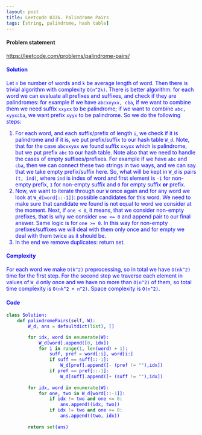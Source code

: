 ```yaml
---
layout: post
title: Leetcode 0336. Palindrome Pairs
tags: [string, palindrome, hash table]
---
```


#### Problem statement

<a href="https://leetcode.com/problems/palindrome-pairs/"> <font color = blue>https://leetcode.com/problems/palindrome-pairs/

#### Solution
Let `n` be number of words and `k` be average length of word. Then there is trivial algorithm with complexity `O(n^2k)`. There is better algorithm: for each word we can evaluate all prefixes and suffixes, and check if they are palindromes: for example if we have `abcxxyxx, cba`, if we want to combine them we need suffix `xxyxx` to be palindrome; if we want to combine `abc, xyyxcba`, we want prefix `xyyx` to be palindrome. So we do the following steps:
 
 1. For each word, and each suffix/prefix of length `i`, we check if it is palindrome and if it is, we put prefix/suffix to our hash table `W_d`. Note, that for the case `abcxxyxx` we found suffix `xxyxx` which is palindrome, but we put prefix `abc` to our hash table. Note also that we need to handle the cases of empty suffixes/prefixes. For example if we have `abc` and `cba`, then we can connect these two strings in two ways, and we can say that we take empty prefix/suffix here. So, what will be kept in `W_d` is pairs `(t, ind)`, where `ind` is index of word and first element is `-1` for non-empty prefix, `1` for non-empty suffix and `0` for empty suffix **or** prefix.
 2. Now, we want to iterate through our `W` once again and for any word we look at `W_d[word[::-1]]`: possible candidates for this word. We need to make sure that candidate we found is not equal to word we consider at the moment. Next, if `one < 0`, it means, that we consider non-empty prefixes, that is why we consider `one <= 0` and append pair to our final answer. Same logic is for `one >= 0`. In this way for non-empty prefixes/suffixes we will deal with them only once and for empty we deal with them twice as it should be.
 3. In the end we remove duplicates: return set.

#### Complexity
For each word we make `O(k^2)` preprocessing, so in total we have `O(nk^2)` time for the first step. For the second step we traverse each element in values of `W_d` only once and we have no more than `O(n^2)` of them, so total time complexity is `O(nk^2 + n^2)`. Space complexity is `O(n^2)`.

#### Code
```python
class Solution:
    def palindromePairs(self, W):
        W_d, ans = defaultdict(list), []

        for idx, word in enumerate(W):
            W_d[word].append([0, idx])
            for i in range(1, len(word) + 1):
                suff, pref = word[:i], word[i:]
                if suff == suff[::-1]:
                    W_d[pref].append([- (pref != ""),idx])
                if pref == pref[::-1]:
                    W_d[suff].append([+ (suff != ""),idx])
                    
        for idx, word in enumerate(W):
            for one, two in W_d[word[::-1]]:
                if idx != two and one <= 0: 
                    ans.append((idx, two))
                if idx != two and one >= 0: 
                    ans.append((two, idx))
                    
        return set(ans)
```